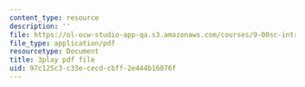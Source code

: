 ```yaml
---
content_type: resource
description: ''
file: https://ol-ocw-studio-app-qa.s3.amazonaws.com/courses/9-00sc-introduction-to-psychology-fall-2011/97c125c3c33ececdcbff2e444b16076f_kD3CswjYb2E.pdf
file_type: application/pdf
resourcetype: Document
title: 3play pdf file
uid: 97c125c3-c33e-cecd-cbff-2e444b16076f
---
```

